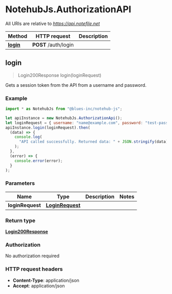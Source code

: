 # NotehubJs.AuthorizationAPI

All URIs are relative to *https://api.notefile.net*

| Method                                 | HTTP request         | Description |
| -------------------------------------- | -------------------- | ----------- |
| [**login**](AuthorizationApi.md#login) | **POST** /auth/login |

## login

> Login200Response login(loginRequest)

Gets a session token from the API from a username and password.

### Example

```javascript
import * as NotehubJs from "@blues-inc/notehub-js";

let apiInstance = new NotehubJs.AuthorizationApi();
let loginRequest = { username: "name@example.com", password: "test-password" }; // LoginRequest |
apiInstance.login(loginRequest).then(
  (data) => {
    console.log(
      "API called successfully. Returned data: " + JSON.stringify(data)
    );
  },
  (error) => {
    console.error(error);
  }
);
```

### Parameters

| Name             | Type                                | Description | Notes |
| ---------------- | ----------------------------------- | ----------- | ----- |
| **loginRequest** | [**LoginRequest**](LoginRequest.md) |             |

### Return type

[**Login200Response**](Login200Response.md)

### Authorization

No authorization required

### HTTP request headers

- **Content-Type**: application/json
- **Accept**: application/json
